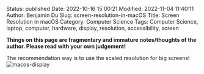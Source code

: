 Status: published
Date: 2022-10-16 15:00:21
Modified: 2022-11-04 11:40:11
Author: Benjamin Du
Slug: screen-resolution-in-macOS
Title: Screen Resolution in macOS
Category: Computer Science
Tags: Computer Science, laptop, computer, hardware, display, resolution, accessibility, screen

**Things on this page are fragmentary and immature notes/thoughts of the author. Please read with your own judgement!**

The recommendation way is to use the scaled resolution for big screens!
![macos-display](https://user-images.githubusercontent.com/824507/200039901-811127d5-5368-4004-bdd4-791c7eed4c73.png)

